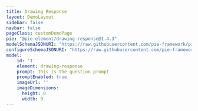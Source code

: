 ```yaml
---
title: Drawing Response
layout: DemoLayout
sidebar: false
navbar: false
pageClass: customDemoPage
pie: "@pie-element/drawing-response@1.4.3"
modelSchemaJSONURI: "https://raw.githubusercontent.com/pie-framework/pie-elements/develop/packages/drawing-response/docs/pie-schema.json"
configureSchemaJSONURI: "https://raw.githubusercontent.com/pie-framework/pie-elements/develop/packages/drawing-response/docs/config-schema.json"
model:
    id: '1'
    element: drawing-response
    prompt: This is the question prompt
    promptEnabled: true
    imageUrl: ''
    imageDimensions:
      height: 0
      width: 0
---
```

